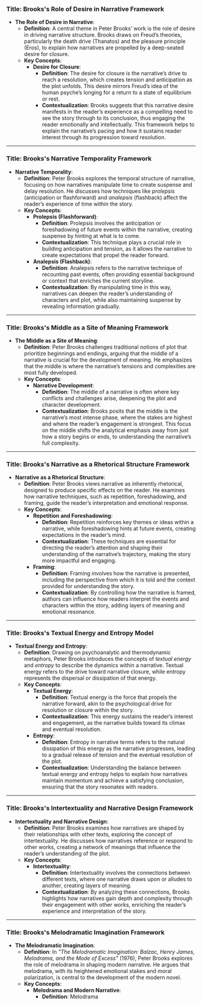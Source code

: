

### Title: **Brooks's Role of Desire in Narrative Framework**

- **The Role of Desire in Narrative**:
  - **Definition**: A central theme in Peter Brooks’ work is the role of desire in driving narrative structure. Brooks draws on Freud’s theories, particularly the death drive (Thanatos) and the pleasure principle (Eros), to explain how narratives are propelled by a deep-seated desire for closure.
  - **Key Concepts**:
    - **Desire for Closure**:
      - **Definition**: The desire for closure is the narrative’s drive to reach a resolution, which creates tension and anticipation as the plot unfolds. This desire mirrors Freud’s idea of the human psyche’s longing for a return to a state of equilibrium or rest.
      - **Contextualization**: Brooks suggests that this narrative desire manifests in the reader’s experience as a compelling need to see the story through to its conclusion, thus engaging the reader emotionally and intellectually. This framework helps to explain the narrative’s pacing and how it sustains reader interest through its progression toward resolution.

***

### Title: **Brooks's Narrative Temporality Framework**
- **Narrative Temporality**:
  - **Definition**: Peter Brooks explores the temporal structure of narrative, focusing on how narratives manipulate time to create suspense and delay resolution. He discusses how techniques like *prolepsis* (anticipation or flashforward) and *analepsis* (flashback) affect the reader’s experience of time within the story.
  - **Key Concepts**:
    - **Prolepsis (Flashforward)**:
      - **Definition**: Prolepsis involves the anticipation or foreshadowing of future events within the narrative, creating suspense by hinting at what is to come.
      - **Contextualization**: This technique plays a crucial role in building anticipation and tension, as it allows the narrative to create expectations that propel the reader forward.
    - **Analepsis (Flashback)**:
      - **Definition**: Analepsis refers to the narrative technique of recounting past events, often providing essential background or context that enriches the current storyline.
      - **Contextualization**: By manipulating time in this way, narratives can deepen the reader’s understanding of characters and plot, while also maintaining suspense by revealing information gradually.

***

### Title: **Brooks's Middle as a Site of Meaning Framework**

- **The Middle as a Site of Meaning**:
  - **Definition**: Peter Brooks challenges traditional notions of plot that prioritize beginnings and endings, arguing that the middle of a narrative is crucial for the development of meaning. He emphasizes that the middle is where the narrative’s tensions and complexities are most fully developed.
  - **Key Concepts**:
    - **Narrative Development**:
      - **Definition**: The middle of a narrative is often where key conflicts and challenges arise, deepening the plot and character development.
      - **Contextualization**: Brooks posits that the middle is the narrative’s most intense phase, where the stakes are highest and where the reader’s engagement is strongest. This focus on the middle shifts the analytical emphasis away from just how a story begins or ends, to understanding the narrative’s full complexity.

***

### Title: **Brooks's Narrative as a Rhetorical Structure Framework**

- **Narrative as a Rhetorical Structure**:
  - **Definition**: Peter Brooks views narrative as inherently rhetorical, designed to produce specific effects on the reader. He examines how narrative techniques, such as repetition, foreshadowing, and framing, guide the reader’s interpretation and emotional response.
  - **Key Concepts**:
    - **Repetition and Foreshadowing**:
      - **Definition**: Repetition reinforces key themes or ideas within a narrative, while foreshadowing hints at future events, creating expectations in the reader’s mind.
      - **Contextualization**: These techniques are essential for directing the reader’s attention and shaping their understanding of the narrative’s trajectory, making the story more impactful and engaging.
    - **Framing**:
      - **Definition**: Framing involves how the narrative is presented, including the perspective from which it is told and the context provided for understanding the story.
      - **Contextualization**: By controlling how the narrative is framed, authors can influence how readers interpret the events and characters within the story, adding layers of meaning and emotional resonance.

***

### Title: **Brooks's Textual Energy and Entropy Model**
- **Textual Energy and Entropy**:
  - **Definition**: Drawing on psychoanalytic and thermodynamic metaphors, Peter Brooks introduces the concepts of *textual energy* and *entropy* to describe the dynamics within a narrative. Textual energy refers to the drive toward narrative closure, while entropy represents the dispersal or dissipation of that energy.
  - **Key Concepts**:
    - **Textual Energy**:
      - **Definition**: Textual energy is the force that propels the narrative forward, akin to the psychological drive for resolution or closure within the story.
      - **Contextualization**: This energy sustains the reader’s interest and engagement, as the narrative builds toward its climax and eventual resolution.
    - **Entropy**:
      - **Definition**: Entropy in narrative terms refers to the natural dissipation of this energy as the narrative progresses, leading to a gradual release of tension and the eventual resolution of the plot.
      - **Contextualization**: Understanding the balance between textual energy and entropy helps to explain how narratives maintain momentum and achieve a satisfying conclusion, ensuring that the story resonates with readers.

***

### Title: **Brooks's Intertextuality and Narrative Design Framework**
- **Intertextuality and Narrative Design**:
  - **Definition**: Peter Brooks examines how narratives are shaped by their relationships with other texts, exploring the concept of intertextuality. He discusses how narratives reference or respond to other works, creating a network of meanings that influence the reader’s understanding of the plot.
  - **Key Concepts**:
    - **Intertextuality**:
      - **Definition**: Intertextuality involves the connections between different texts, where one narrative draws upon or alludes to another, creating layers of meaning.
      - **Contextualization**: By analyzing these connections, Brooks highlights how narratives gain depth and complexity through their engagement with other works, enriching the reader’s experience and interpretation of the story.

***

### Title: **Brooks's Melodramatic Imagination Framework**
- **The Melodramatic Imagination**:
  - **Definition**: In *"The Melodramatic Imagination: Balzac, Henry James, Melodrama, and the Mode of Excess"* (1976), Peter Brooks explores the role of melodrama in shaping modern narrative. He argues that melodrama, with its heightened emotional stakes and moral polarization, is central to the development of the modern novel.
  - **Key Concepts**:
    - **Melodrama and Modern Narrative**:
      - **Definition**: Melodrama
